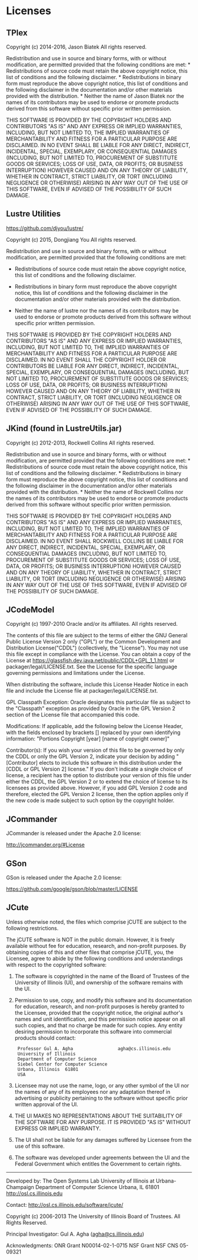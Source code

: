 Licenses
========

TPlex
-----

Copyright (c) 2014-2016, Jason Biatek
All rights reserved.

Redistribution and use in source and binary forms, with or without
modification, are permitted provided that the following conditions are met:
    * Redistributions of source code must retain the above copyright
      notice, this list of conditions and the following disclaimer.
    * Redistributions in binary form must reproduce the above copyright
      notice, this list of conditions and the following disclaimer in the
      documentation and/or other materials provided with the distribution.
    * Neither the name of Jason Biatek nor the
      names of its contributors may be used to endorse or promote products
      derived from this software without specific prior written permission.

THIS SOFTWARE IS PROVIDED BY THE COPYRIGHT HOLDERS AND CONTRIBUTORS "AS IS" AND
ANY EXPRESS OR IMPLIED WARRANTIES, INCLUDING, BUT NOT LIMITED TO, THE IMPLIED
WARRANTIES OF MERCHANTABILITY AND FITNESS FOR A PARTICULAR PURPOSE ARE
DISCLAIMED. IN NO EVENT SHALL <COPYRIGHT HOLDER> BE LIABLE FOR ANY
DIRECT, INDIRECT, INCIDENTAL, SPECIAL, EXEMPLARY, OR CONSEQUENTIAL DAMAGES
(INCLUDING, BUT NOT LIMITED TO, PROCUREMENT OF SUBSTITUTE GOODS OR SERVICES;
LOSS OF USE, DATA, OR PROFITS; OR BUSINESS INTERRUPTION) HOWEVER CAUSED AND
ON ANY THEORY OF LIABILITY, WHETHER IN CONTRACT, STRICT LIABILITY, OR TORT
(INCLUDING NEGLIGENCE OR OTHERWISE) ARISING IN ANY WAY OUT OF THE USE OF THIS
SOFTWARE, EVEN IF ADVISED OF THE POSSIBILITY OF SUCH DAMAGE.

Lustre Utilities
----------------

https://github.com/djyou/lustre/

Copyright (c) 2015, Dongjiang You
All rights reserved.

Redistribution and use in source and binary forms, with or without
modification, are permitted provided that the following conditions are met:

* Redistributions of source code must retain the above copyright notice, this
  list of conditions and the following disclaimer.

* Redistributions in binary form must reproduce the above copyright notice,
  this list of conditions and the following disclaimer in the documentation
  and/or other materials provided with the distribution.

* Neither the name of lustre nor the names of its
  contributors may be used to endorse or promote products derived from
  this software without specific prior written permission.

THIS SOFTWARE IS PROVIDED BY THE COPYRIGHT HOLDERS AND CONTRIBUTORS "AS IS"
AND ANY EXPRESS OR IMPLIED WARRANTIES, INCLUDING, BUT NOT LIMITED TO, THE
IMPLIED WARRANTIES OF MERCHANTABILITY AND FITNESS FOR A PARTICULAR PURPOSE ARE
DISCLAIMED. IN NO EVENT SHALL THE COPYRIGHT HOLDER OR CONTRIBUTORS BE LIABLE
FOR ANY DIRECT, INDIRECT, INCIDENTAL, SPECIAL, EXEMPLARY, OR CONSEQUENTIAL
DAMAGES (INCLUDING, BUT NOT LIMITED TO, PROCUREMENT OF SUBSTITUTE GOODS OR
SERVICES; LOSS OF USE, DATA, OR PROFITS; OR BUSINESS INTERRUPTION) HOWEVER
CAUSED AND ON ANY THEORY OF LIABILITY, WHETHER IN CONTRACT, STRICT LIABILITY,
OR TORT (INCLUDING NEGLIGENCE OR OTHERWISE) ARISING IN ANY WAY OUT OF THE USE
OF THIS SOFTWARE, EVEN IF ADVISED OF THE POSSIBILITY OF SUCH DAMAGE.

JKind (found in LustreUtils.jar)
--------------------------------

Copyright (c) 2012-2013, Rockwell Collins
All rights reserved.

Redistribution and use in source and binary forms, with or without
modification, are permitted provided that the following conditions are met:
    * Redistributions of source code must retain the above copyright
      notice, this list of conditions and the following disclaimer.
    * Redistributions in binary form must reproduce the above copyright
      notice, this list of conditions and the following disclaimer in the
      documentation and/or other materials provided with the distribution.
    * Neither the name of Rockwell Collins nor the
      names of its contributors may be used to endorse or promote products
      derived from this software without specific prior written permission.

THIS SOFTWARE IS PROVIDED BY THE COPYRIGHT HOLDERS AND CONTRIBUTORS "AS IS" AND
ANY EXPRESS OR IMPLIED WARRANTIES, INCLUDING, BUT NOT LIMITED TO, THE IMPLIED
WARRANTIES OF MERCHANTABILITY AND FITNESS FOR A PARTICULAR PURPOSE ARE
DISCLAIMED. IN NO EVENT SHALL ROCKWELL COLLINS BE LIABLE FOR ANY
DIRECT, INDIRECT, INCIDENTAL, SPECIAL, EXEMPLARY, OR CONSEQUENTIAL DAMAGES
(INCLUDING, BUT NOT LIMITED TO, PROCUREMENT OF SUBSTITUTE GOODS OR SERVICES;
LOSS OF USE, DATA, OR PROFITS; OR BUSINESS INTERRUPTION) HOWEVER CAUSED AND
ON ANY THEORY OF LIABILITY, WHETHER IN CONTRACT, STRICT LIABILITY, OR TORT
(INCLUDING NEGLIGENCE OR OTHERWISE) ARISING IN ANY WAY OUT OF THE USE OF THIS
SOFTWARE, EVEN IF ADVISED OF THE POSSIBILITY OF SUCH DAMAGE.

JCodeModel
----------

Copyright (c) 1997-2010 Oracle and/or its affiliates. All rights reserved.

The contents of this file are subject to the terms of either the GNU
General Public License Version 2 only ("GPL") or the Common Development
and Distribution License("CDDL") (collectively, the "License").  You
may not use this file except in compliance with the License.  You can
obtain a copy of the License at
https://glassfish.dev.java.net/public/CDDL+GPL_1_1.html
or packager/legal/LICENSE.txt.  See the License for the specific
language governing permissions and limitations under the License.

When distributing the software, include this License Header Notice in each
file and include the License file at packager/legal/LICENSE.txt.

GPL Classpath Exception:
Oracle designates this particular file as subject to the "Classpath"
exception as provided by Oracle in the GPL Version 2 section of the License
file that accompanied this code.

Modifications:
If applicable, add the following below the License Header, with the fields
enclosed by brackets [] replaced by your own identifying information:
"Portions Copyright [year] [name of copyright owner]"

Contributor(s):
If you wish your version of this file to be governed by only the CDDL or
only the GPL Version 2, indicate your decision by adding "[Contributor]
elects to include this software in this distribution under the [CDDL or GPL
Version 2] license."  If you don't indicate a single choice of license, a
recipient has the option to distribute your version of this file under
either the CDDL, the GPL Version 2 or to extend the choice of license to
its licensees as provided above.  However, if you add GPL Version 2 code
and therefore, elected the GPL Version 2 license, then the option applies
only if the new code is made subject to such option by the copyright
holder.

JCommander
----------

JCommander is released under the Apache 2.0 license:

http://jcommander.org/#License

GSon
----

GSon is released under the Apache 2.0 license:

https://github.com/google/gson/blob/master/LICENSE

JCute
-----

Unless otherwise noted, the files which comprise jCUTE are subject to
the following restrictions.
 
The jCUTE software is NOT in the public domain.  However, it is freely
available without fee for education, research, and non-profit
purposes.  By obtaining copies of this and other files that comprise
jCUTE, you, the Licensee, agree to abide by the following conditions
and understandings with respect to the copyrighted software:

1.  The software is copyrighted in the name of the Board of Trustees
    of the University of Illinois (UI), and ownership of the software
    remains with the UI.

2.  Permission to use, copy, and modify this software and its
    documentation for education, research, and non-profit purposes is
    hereby granted to the Licensee, provided that the copyright
    notice, the original author's names and unit identification, and
    this permission notice appear on all such copies, and that no
    charge be made for such copies.  Any entity desiring permission to
    incorporate this software into commercial products should contact:

         Professor Gul A. Agha                 agha@cs.illinois.edu
         University of Illinois
         Department of Computer Science
         Siebel Center for Computer Science
         Urbana, Illinois  61801
         USA

3.  Licensee may not use the name, logo, or any other symbol of the UI
    nor the names of any of its employees nor any adaptation thereof
    in advertising or publicity pertaining to the software without
    specific prior written approval of the UI.

4.  THE UI MAKES NO REPRESENTATIONS ABOUT THE SUITABILITY OF THE
    SOFTWARE FOR ANY PURPOSE.  IT IS PROVIDED "AS IS" WITHOUT EXPRESS
    OR IMPLIED WARRANTY.

5.  The UI shall not be liable for any damages suffered by Licensee
    from the use of this software.

6.  The software was developed under agreements between the UI and the
    Federal Government which entitles the Government to certain
    rights.

************************************************************************

Developed by: The Open Systems Lab
              University of Illinois at Urbana-Champaign
              Department of Computer Science
              Urbana, IL 61801
              http://osl.cs.illinois.edu

Contact: http://osl.cs.illinois.edu/software/jcute/

Copyright (c) 2006-2013
The University of Illinois Board of Trustees.
     All Rights Reserved.

Principal Investigator:
     Gul A. Agha (agha@cs.illinois.edu)

Acknowledgments:
ONR Grant N00014-02-1-0715
NSF Grant NSF CNS 05-09321
